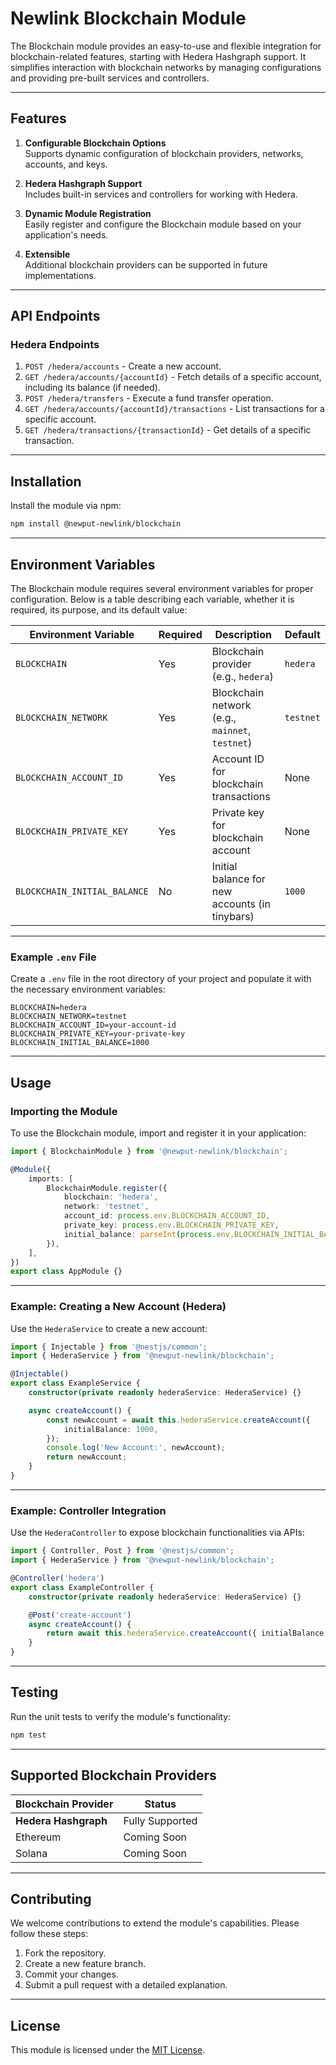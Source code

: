 # Newlink Blockchain Module

The Blockchain module provides an easy-to-use and flexible integration for blockchain-related features, starting with Hedera Hashgraph support. It simplifies interaction with blockchain networks by managing configurations and providing pre-built services and controllers.

---

## Features

1. **Configurable Blockchain Options**  
   Supports dynamic configuration of blockchain providers, networks, accounts, and keys.

2. **Hedera Hashgraph Support**  
   Includes built-in services and controllers for working with Hedera.

3. **Dynamic Module Registration**  
   Easily register and configure the Blockchain module based on your application's needs.

4. **Extensible**  
   Additional blockchain providers can be supported in future implementations.

---

## API Endpoints

### Hedera Endpoints
1. `POST /hedera/accounts` - Create a new account.
2. `GET /hedera/accounts/{accountId}` - Fetch details of a specific account, including its balance (if needed).
3. `POST /hedera/transfers` - Execute a fund transfer operation.
4. `GET /hedera/accounts/{accountId}/transactions` - List transactions for a specific account.
5. `GET /hedera/transactions/{transactionId}` - Get details of a specific transaction.

---
## Installation

Install the module via npm:

```bash
npm install @newput-newlink/blockchain
```

---

## Environment Variables

The Blockchain module requires several environment variables for proper configuration. Below is a table describing each variable, whether it is required, its purpose, and its default value:

| Environment Variable         | Required | Description                                     | Default   |
| ---------------------------- | -------- | ----------------------------------------------- | --------- |
| `BLOCKCHAIN`                 | Yes      | Blockchain provider (e.g., `hedera`)            | `hedera`  |
| `BLOCKCHAIN_NETWORK`         | Yes      | Blockchain network (e.g., `mainnet`, `testnet`) | `testnet` |
| `BLOCKCHAIN_ACCOUNT_ID`      | Yes      | Account ID for blockchain transactions          | None      |
| `BLOCKCHAIN_PRIVATE_KEY`     | Yes      | Private key for blockchain account              | None      |
| `BLOCKCHAIN_INITIAL_BALANCE` | No       | Initial balance for new accounts (in tinybars)  | `1000`    |

---

### Example `.env` File

Create a `.env` file in the root directory of your project and populate it with the necessary environment variables:

```env
BLOCKCHAIN=hedera
BLOCKCHAIN_NETWORK=testnet
BLOCKCHAIN_ACCOUNT_ID=your-account-id
BLOCKCHAIN_PRIVATE_KEY=your-private-key
BLOCKCHAIN_INITIAL_BALANCE=1000
```

---

## Usage

### Importing the Module

To use the Blockchain module, import and register it in your application:

```typescript
import { BlockchainModule } from '@newput-newlink/blockchain';

@Module({
	imports: [
		BlockchainModule.register({
			blockchain: 'hedera',
			network: 'testnet',
			account_id: process.env.BLOCKCHAIN_ACCOUNT_ID,
			private_key: process.env.BLOCKCHAIN_PRIVATE_KEY,
			initial_balance: parseInt(process.env.BLOCKCHAIN_INITIAL_BALANCE || '1000', 10),
		}),
	],
})
export class AppModule {}
```

---

### Example: Creating a New Account (Hedera)

Use the `HederaService` to create a new account:

```typescript
import { Injectable } from '@nestjs/common';
import { HederaService } from '@newput-newlink/blockchain';

@Injectable()
export class ExampleService {
	constructor(private readonly hederaService: HederaService) {}

	async createAccount() {
		const newAccount = await this.hederaService.createAccount({
			initialBalance: 1000,
		});
		console.log('New Account:', newAccount);
		return newAccount;
	}
}
```

---

### Example: Controller Integration

Use the `HederaController` to expose blockchain functionalities via APIs:

```typescript
import { Controller, Post } from '@nestjs/common';
import { HederaService } from '@newput-newlink/blockchain';

@Controller('hedera')
export class ExampleController {
	constructor(private readonly hederaService: HederaService) {}

	@Post('create-account')
	async createAccount() {
		return await this.hederaService.createAccount({ initialBalance: 1000 });
	}
}
```

---

## Testing

Run the unit tests to verify the module's functionality:

```bash
npm test
```

---

## Supported Blockchain Providers

| Blockchain Provider  | Status          |
| -------------------- | --------------- |
| **Hedera Hashgraph** | Fully Supported |
| Ethereum             | Coming Soon     |
| Solana               | Coming Soon     |

---

## Contributing

We welcome contributions to extend the module's capabilities. Please follow these steps:

1. Fork the repository.
2. Create a new feature branch.
3. Commit your changes.
4. Submit a pull request with a detailed explanation.

---

## License

This module is licensed under the [MIT License](LICENSE).
